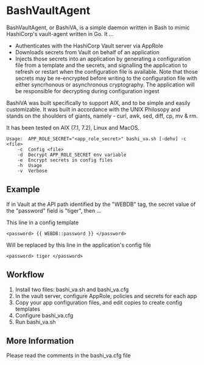 # BashVaultAgent

BashVaultAgent, or BashiVA, is a simple daemon written in Bash
to mimic HashiCorp's vault-agent written in Go.
It ...
  - Authenticates with the HashiCorp Vault server via AppRole
  - Downloads secrets from Vault on behalf of an application
  - Injects those secrets into an application by generating
    a configuration file from a template and the secrets, and signalling the 
    application to refresh or restart when the configuration file is available.
    Note that those secrets may be re-encrypted before writing to the 
    configuration file with either syncrhonous or asynchronous cryptography.
    The application will be responsible for decrypting during configuration
    ingest

BashiVA was built specifically to support AIX, and to be simple
and easily customizable. It was built in accordance with the UNIX Philosopy and
stands on the shoulders of giants, namely - curl, awk, sed, diff, cp, mv & rm.
  
It has been tested on AIX (7.1, 7.2), Linux and MacOS.

```
Usage:  APP_ROLE_SECRET="<app_role_secret>" bashi_va.sh [-dehv] -c <file>
    -c  Config <file> 
    -d  Decrypt APP_ROLE_SECRET env variable 
    -e  Encrypt secrets in config files 
    -h  Usage
    -v  Verbose
```

## Example

  If in Vault at the API path identified by the "WEBDB" tag,
  the secret value of the "password" field is "tiger", then ...

  This line in a config template

    <password> {{ WEBDB::password }} </password>

  Will be replaced by this line in the application's config file

    <password> tiger </password>

## Workflow

1. Install two files: bashi_va.sh and bashi_va.cfg
2. In the vault server, configure AppRole, policies and secrets for each app
2. Copy your app configuration files, and edit copies to create config templates
3. Configure bashi_va.cfg
4. Run bashi_va.sh

## More Information

Please read the comments in the bashi_va.cfg file
